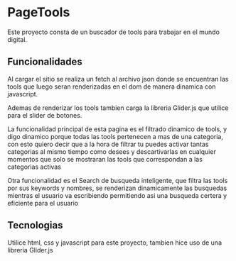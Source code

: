 # PageTools

Este proyecto consta de un buscador de tools para trabajar en el mundo digital.

## Funcionalidades

Al cargar el sitio se realiza un fetch al archivo json donde se encuentran las tools que luego seran renderizadas en el dom de manera dinamica con javascript.

Ademas de renderizar los tools tambien carga la libreria Glider.js que utilice para el slider de botones.

La funcionalidad principal de esta pagina es el filtrado dinamico de tools, y digo dinamico porque todas las tools pertenecen a mas de una categoria, con esto quiero decir que a la hora de filtrar tu puedes activar tantas categorias al mismo tiempo como desees y descartivarlas en cualquier momentos que solo se mostraran las tools que correspondan a las categorias activas

Otra funcionalidad es el Search de busqueda inteligente, que filtra las tools por sus keywords y nombres, se renderizan dinamicamente las busquedas mientras el usuario va escribiendo permitiendo asi una busqueda certera y eficiente para el usuario

## Tecnologias

Utilice html, css y javascript para este proyecto, tambien hice uso de una libreria Glider.js

